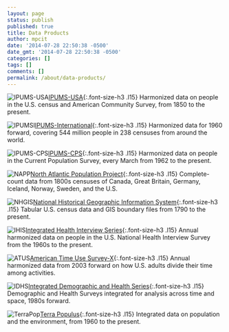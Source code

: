 ```yaml
---
layout: page
status: publish
published: true
title: Data Products
author: mpcit
date: '2014-07-28 22:50:38 -0500'
date_gmt: '2014-07-28 22:50:38 -0500'
categories: []
tags: []
comments: []
permalink: /about/data-products/
---
```


![IPUMS-USA]({{site.urlimg}}/from_wp/logoIPUMSUSA.png)[IPUMS-USA](http://usa.ipums.org/usa/){:.font-size-h3 .l15}
Harmonized data on people in the U.S. census and American Community Survey, from 1850 to the present.

![IPUMSI]({{site.urlimg}}/from_wp/logoIPUMSI.png)[IPUMS-International](http://international.ipums.org/international/){:.font-size-h3 .l15}
Harmonized data for 1960 forward, covering 544 million people in 238 censuses from around the world.

![IPUMS-CPS]({{site.urlimg}}/from_wp/logoIPUMSCPS.png)[IPUMS-CPS](http://cps.ipums.org/cps/){:.font-size-h3 .l15}
Harmonized data on people in the Current Population Survey, every March from 1962 to the present.

![NAPP]({{site.urlimg}}/from_wp/logoNAPP.png)[North Atlantic Population Project](http://www.nappdata.org){:.font-size-h3 .l15}
Complete-count data from 1800s censuses of Canada, Great Britain, Germany, Iceland, Norway, Sweden, and the U.S.

![NHGIS]({{site.urlimg}}/from_wp/logoNHGIS.png)[National Historical Geographic Information System](http://www.nhgis.org){:.font-size-h3 .l15}
Tabular U.S. census data and GIS boundary files from 1790 to the present.
 
![IHIS]({{site.urlimg}}/from_wp/logoIHIS.png)[Integrated Health Interview Series](http://www.ihis.us){:.font-size-h3 .l15}
Annual harmonized data on people in the U.S. National Health Interview Survey from the 1960s to the present.

![ATUS]({{site.urlimg}}/from_wp/logoATUS.png)[American Time Use Survey-X](http://www.atusdata.org){:.font-size-h3 .l15}
Annual harmonized data from 2003 forward on how U.S. adults divide their time among activities.

![IDHS]({{site.urlimg}}/from_wp/logoIDHS.png)[Integrated Demographic and Health Series](http://www.idhsdata.org){:.font-size-h3 .l15}
Demographic and Health Surveys integrated for analysis across time and space, 1980s forward.

![TerraPop]({{site.urlimg}}/from_wp/logoTerrapop.png)[Terra Populus](http://www.terrapop.org){:.font-size-h3 .l15}
Integrated data on population and the environment, from 1960 to the present.
